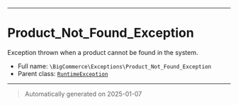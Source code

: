 ***

# Product_Not_Found_Exception

Exception thrown when a product cannot be found in the system.



* Full name: `\BigCommerce\Exceptions\Product_Not_Found_Exception`
* Parent class: [`RuntimeException`](./classes/RuntimeException.md)






***
> Automatically generated on 2025-01-07
